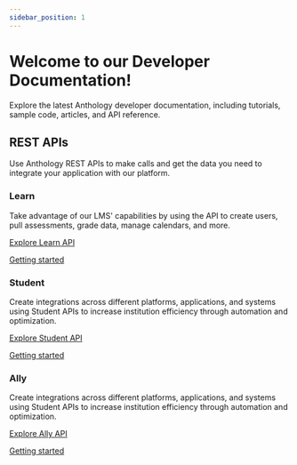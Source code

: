 ```yaml
---
sidebar_position: 1
---
```


# Welcome to our Developer Documentation!

Explore the latest Anthology developer documentation, including tutorials, sample code, articles, and API reference.

## REST APIs
Use Anthology REST APIs to make calls and get the data you need to integrate your application with our platform.  



### Learn
Take advantage of our LMS' capabilities by using the API to create users, pull assessments, grade data, manage calendars, and more. 

[Explore Learn API](https://developer.anthology.com/portal/displayApi/Learn)

[Getting started](./REST%20APIs/Learn/Getting%20Started/first-steps.md)

### Student
Create integrations across different platforms, applications, and systems using Student APIs to increase institution efficiency through automation and optimization.

[Explore Student API](https://developer.anthology.com/portal/displayApi/Student)

[Getting started](./REST%20APIs/Student/Getting%20Started/student-first-steps.md)

### Ally
Create integrations across different platforms, applications, and systems using Student APIs to increase institution efficiency through automation and optimization.

[Explore Ally API](https://developer.anthology.com/portal/displayApi/Ally)

[Getting started](./REST%20APIs/Ally/getting-started.md)
